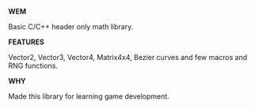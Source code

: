 **WEM**

Basic C/C++ header only math library.

**FEATURES**

Vector2, Vector3, Vector4, Matrix4x4, Bezier curves and few macros and RNG functions.

**WHY**

Made this library for learning game development.
